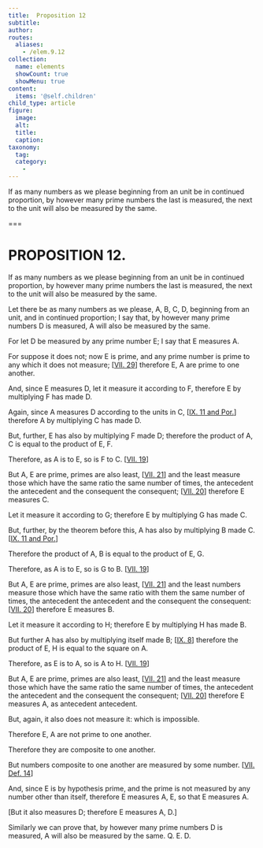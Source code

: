 ```yaml
---
title:  Proposition 12
subtitle: 
author:
routes:
  aliases:
    - /elem.9.12
collection:
  name: elements
  showCount: true
  showMenu: true
content:
  items: '@self.children'
child_type: article
figure:
  image:
  alt:
  title:
  caption:
taxonomy:
  tag:
  category:
    - 
---
```


<p>
       <hi rend="ital">If as many numbers as we please beginning from an unit be in continued proportion, by however many prime numbers the last is measured, the next to the unit will also be measured by the same.</hi>
      </p>

===

<h1>PROPOSITION 12.</h1>
<p>
       <span class="ital">If as many numbers as we please beginning from an unit be in continued proportion, by however many prime numbers the last is measured, the next to the unit will also be measured by the same.</span>
      </p>

<p>Let there be as many numbers as we please, <span class="ital">A</span>, <span class="ital">B</span>, <span class="ital">C</span>, <span class="ital">D</span>, beginning from an unit, and in continued proportion; I say that, by however many prime numbers <span class="ital">D</span> is measured, <span class="ital">A</span> will also be measured by the same. 
      </p>

<p>For let <span class="ital">D</span> be measured by any prime number <span class="ital">E</span>; I say that <span class="ital">E</span> measures <span class="ital">A</span>. </p>

<p>For suppose it does not; now <span class="ital">E</span> is prime, and any prime number is prime to any which it does not measure; [<a href="/elem.7.29">VII. 29</a>] therefore <span class="ital">E</span>, <span class="ital">A</span> are prime to one another. </p>

<p>And, since <span class="ital">E</span> measures <span class="ital">D</span>, let it measure it according to <span class="ital">F</span>, therefore <span class="ital">E</span> by multiplying <span class="ital">F</span> has made <span class="ital">D</span>. </p>

<p>Again, since <span class="ital">A</span> measures <span class="ital">D</span> according to the units in <span class="ital">C</span>, [<a href="/elem.9.11 elem.9.11.p.1">IX. 11 and Por.</a>] therefore <span class="ital">A</span> by multiplying <span class="ital">C</span> has made <span class="ital">D</span>. </p>

<p>But, further, <span class="ital">E</span> has also by multiplying <span class="ital">F</span> made <span class="ital">D</span>; therefore the product of <span class="ital">A</span>, <span class="ital">C</span> is equal to the product of <span class="ital">E</span>, <span class="ital">F</span>. </p>

<p>Therefore, as <span class="ital">A</span> is to <span class="ital">E</span>, so is <span class="ital">F</span> to <span class="ital">C</span>. [<a href="/elem.7.19">VII. 19</a>] </p>

<p>But <span class="ital">A</span>, <span class="ital">E</span> are prime, primes are also least, [<a href="/elem.7.21">VII. 21</a>] and the least measure those which have the same ratio the same number of times, the antecedent the antecedent and the consequent the consequent; [<a href="/elem.7.20">VII. 20</a>] therefore <span class="ital">E</span> measures <span class="ital">C</span>. </p>

<p>Let it measure it according to <span class="ital">G</span>; therefore <span class="ital">E</span> by multiplying <span class="ital">G</span> has made <span class="ital">C</span>. </p>

<p>But, further, by the theorem before this, <span class="ital">A</span> has also by multiplying <span class="ital">B</span> made <span class="ital">C</span>. [<a href="/elem.9.11 elem.9.11.p.1">IX. 11 and Por.</a>] <pb n="398"/></p>

<p>Therefore the product of <span class="ital">A</span>, <span class="ital">B</span> is equal to the product of <span class="ital">E</span>, <span class="ital">G</span>. </p>

<p>Therefore, as <span class="ital">A</span> is to <span class="ital">E</span>, so is <span class="ital">G</span> to <span class="ital">B</span>. [<a href="/elem.7.19">VII. 19</a>] </p>

<p>But <span class="ital">A</span>, <span class="ital">E</span> are prime, primes are also least, [<a href="/elem.7.21">VII. 21</a>] and the least numbers measure those which have the same ratio with them the same number of times, the antecedent the antecedent and the consequent the consequent: [<a href="/elem.7.20">VII. 20</a>] therefore <span class="ital">E</span> measures <span class="ital">B</span>. </p>

<p>Let it measure it according to <span class="ital">H</span>; therefore <span class="ital">E</span> by multiplying <span class="ital">H</span> has made <span class="ital">B</span>. </p>

<p>But further <span class="ital">A</span> has also by multiplying itself made <span class="ital">B</span>; [<a href="/elem.9.8">IX. 8</a>] therefore the product of <span class="ital">E</span>, <span class="ital">H</span> is equal to the square on <span class="ital">A</span>. </p>

<p>Therefore, as <span class="ital">E</span> is to <span class="ital">A</span>, so is <span class="ital">A</span> to <span class="ital">H</span>. [<a href="/elem.7.19">VII. 19</a>] </p>

<p>But <span class="ital">A</span>, <span class="ital">E</span> are prime, primes are also least, [<a href="/elem.7.21">VII. 21</a>] and the least measure those which have the same ratio the same number of times, the antecedent the antecedent and the consequent the consequent; [<a href="/elem.7.20">VII. 20</a>] therefore <span class="ital">E</span> measures <span class="ital">A</span>, as antecedent antecedent. </p>

<p>But, again, it also does not measure it: which is impossible. </p>

<p>Therefore <span class="ital">E</span>, <span class="ital">A</span> are not prime to one another. </p>

<p>Therefore they are composite to one another. </p>

<p>But numbers composite to one another are measured by some number. [<a href="/elem.7.def.14">VII. Def. 14</a>] </p>

<p>And, since <span class="ital">E</span> is by hypothesis prime, and the prime is not measured by any number other than itself, therefore <span class="ital">E</span> measures <span class="ital">A</span>, <span class="ital">E</span>, so that <span class="ital">E</span> measures <span class="ital">A</span>. </p>

<p>[But it also measures <span class="ital">D</span>; therefore <span class="ital">E</span> measures <span class="ital">A</span>, <span class="ital">D</span>.] </p>

<p>Similarly we can prove that, by however many prime numbers <span class="ital">D</span> is measured, <span class="ital">A</span> will also be measured by the same. Q. E. D.</p>
